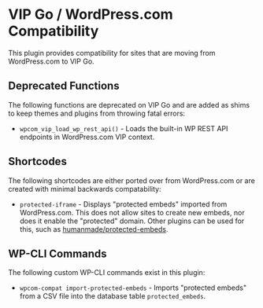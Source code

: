 # VIP Go / WordPress.com Compatibility

This plugin provides compatibility for sites that are moving from WordPress.com to VIP Go.

## Deprecated Functions

The following functions are deprecated on VIP Go and are added as shims to keep themes and plugins from throwing fatal errors:

* `wpcom_vip_load_wp_rest_api()` - Loads the built-in WP REST API endpoints in WordPress.com VIP context.

## Shortcodes

The following shortcodes are either ported over from WordPress.com or are created with minimal backwards compatability:

* `protected-iframe` - Displays "protected embeds" imported from WordPress.com.  This does not allow sites to create new embeds, nor does it enable the "protected" domain.  Other plugins can be used for this, such as [humanmade/protected-embeds](https://github.com/humanmade/protected-embeds).

## WP-CLI Commands

The following custom WP-CLI commands exist in this plugin:

* `wpcom-compat import-protected-embeds` - Imports "protected embeds" from a CSV file into the database table `protected_embeds`.
